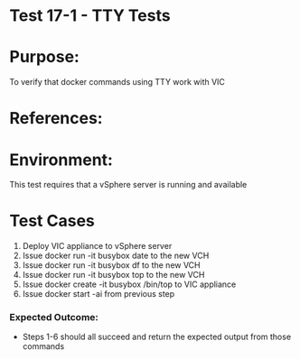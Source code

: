 Test 17-1 - TTY Tests
=======

# Purpose:
To verify that docker commands using TTY work with VIC

# References:


# Environment:
This test requires that a vSphere server is running and available

# Test Cases
1. Deploy VIC appliance to vSphere server
2. Issue docker run -it busybox date to the new VCH
3. Issue docker run -it busybox df to the new VCH
4. Issue docker run -it busybox top to the new VCH
5. Issue docker create -it busybox /bin/top to VIC appliance
6. Issue docker start -ai <containerID> from previous step


### Expected Outcome:
* Steps 1-6 should all succeed and return the expected output from those commands
